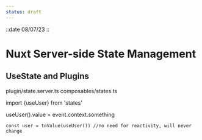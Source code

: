 ```yaml
---
status: draft
---
```


::date
08/07/23
::

# Nuxt Server-side State Management

## UseState and Plugins

plugin/state.server.ts
composables/states.ts

import {useUser} from 'states'

useUser().value = event.context.something

```vue
const user = toValue(useUser()) //no need for reactivity, will never change
```
